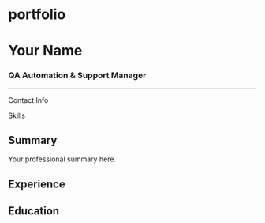 # portfolio
<!DOCTYPE html>
<html lang="en">
<head>
    <meta charset="UTF-8">
    <meta name="viewport" content="width=device-width, initial-scale=1.0">
    <link rel="stylesheet" href="style.css"> 
    
</head>
<body>
    <div class="container">
        <div class="sidebar">
            <h1>Your Name</h1>
            <h3>QA Automation & Support Manager</h3>
            <hr>
            <p>Contact Info</p> 
            <p>Skills</p>
            </div>
        <div class="main-content">
            <h2>Summary</h2>
            <p>Your professional summary here.</p>
            <h2>Experience</h2>
             <h2>Education</h2>
            </div>
    </div>
    <script src="script.js"></script> </body>
</html>
